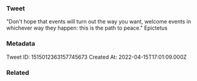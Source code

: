 ### Tweet
"Don't hope that events will turn out the way you want, welcome events in whichever way they happen: this is the path to peace." Epictetus

### Metadata
Tweet ID: 1515012363157745673
Created At: 2022-04-15T17:01:09.000Z

### Related

